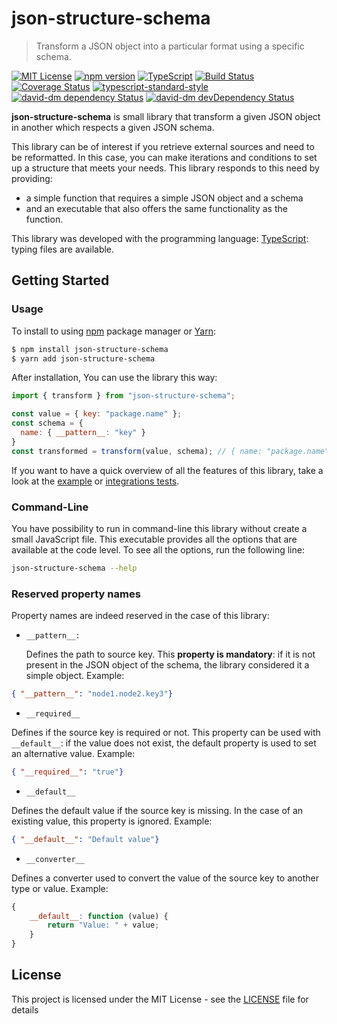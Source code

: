 # json-structure-schema

> Transform a JSON object into a particular format using a specific schema.

[![MIT License][license-image]][license-url]
[![npm version][npmjs-image]][npmjs-url]
[![TypeScript][typescript-image]][typescript-url]
[![Build Status][travis-image]][travis-url]
[![Coverage Status][coveralls-image]][coveralls-url]
[![typescript-standard-style][standard-image]][standard-url]
[![david-dm dependency Status][david-image]][david-url]
[![david-dm devDependency Status][david-dev-dependencies-image]][david-dev-dependencies-url]

**json-structure-schema** is small library that transform a given JSON object in another which respects a given JSON schema.

This library can be of interest if you retrieve external sources and need to be reformatted. In this case, you can make iterations and conditions to set up a structure that meets your needs. This library responds to this need by providing:

* a simple function that requires a simple JSON object and a schema
* and an executable that also offers the same functionality as the function.

This library was developed with the programming language: [TypeScript](http://www.typescriptlang.org/): typing files are available.

## Getting Started

### Usage

To install to using [npm](https://www.npmjs.com/) package manager or [Yarn](https://yarnpkg.com/):

```bash
$ npm install json-structure-schema
$ yarn add json-structure-schema
```

After installation, You can use the library this way:

```javascript
import { transform } from "json-structure-schema";

const value = { key: "package.name" };
const schema = {
  name: { __pattern__: "key" }
}
const transformed = transform(value, schema); // { name: "package.name" }
```

If you want to have a quick overview of all the features of this library, take a look at the [example](example) or [integrations tests](test/integration).

### Command-Line

You have possibility to run in command-line this library without create a small JavaScript file. This executable provides all the options that are available at the code level. To see all the options, run the following line:

```bash
json-structure-schema --help
```

### Reserved property names

Property names are indeed reserved in the case of this library:

* `__pattern__: `

  Defines the path to source key. This **property is mandatory**: if it is not present in the JSON object of the schema, the library considered it a simple object. Example:

```json
{ "__pattern__": "node1.node2.key3"}
```

* `__required__`

Defines if the source key is required or not. This property can be used with `__default__`: if the value does not exist, the default property is used to set an alternative value. Example:

```json
{ "__required__": "true"}
```

* `__default__`

Defines the default value if the source key is missing. In the case of an existing value, this property is ignored. Example:

```json
{ "__default__": "Default value"}
```

* `__converter__`

Defines a converter used to convert the value of the source key to another type or value. Example:

```javascript
{
	__default__: function (value) {
		return "Value: " + value;
	}
}
```

## License

This project is licensed under the MIT License - see the [LICENSE](LICENSE) file for details

[david-dev-dependencies-image]: https://david-dm.org/cyrilschumacher/json-structure-schema/dev-status.svg
[david-dev-dependencies-url]: https://david-dm.org/cyrilschumacher/json-structure-schema#info=devDependencies

[david-image]: https://david-dm.org/cyrilschumacher/json-structure-schema.svg
[david-url]: https://david-dm.org/cyrilschumacher/json-structure-schema

[license-image]: http://img.shields.io/badge/license-MIT-blue.svg?style=flat
[license-url]: LICENSE

[npmjs-image]: https://badge.fury.io/js/json-structure-schema.svg
[npmjs-url]: https://www.npmjs.com/package/json-structure-schema

[standard-image]: https://img.shields.io/badge/code%20style-standard-brightgreen.svg?style=flat
[standard-url]: https://github.com/Microsoft/TypeScript/wiki/Coding-guidelines

[travis-image]: https://travis-ci.org/cyrilschumacher/json-structure-schema.svg
[travis-url]: https://travis-ci.org/cyrilschumacher/json-structure-schema

[typescript-image]: https://badges.frapsoft.com/typescript/code/typescript.svg?v=101
[typescript-url]: https://github.com/ellerbrock/typescript-badges/

[coveralls-image]: https://coveralls.io/repos/github/cyrilschumacher/json-structure-schema/badge.svg?branch=develop
[coveralls-url]: https://coveralls.io/github/cyrilschumacher/json-structure-schema?branch=develop